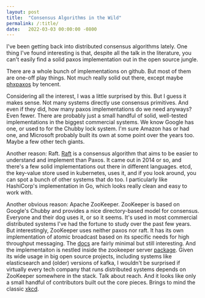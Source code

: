 ```yaml
---
layout: post
title:  "Consensus Algorithms in the Wild"
permalink: /:title/
date:   2022-03-03 00:00:00 -0800
---
```


I've been getting back into distributed consensus algorithms lately.
One thing I've found interesting is that, despite all the talk in the
literature, you can't easily find a solid paxos implementation out in
the open source jungle.

There are a whole bunch of implementations on github. But most of
them are one-off play things. Not much really solid out there,
except maybe [phxpaxos](https://github.com/Tencent/phxpaxos) by
tencent.

Considering all the interest, I was a little surprised by this. But I
guess it makes sense. Not many systems directly use
consensus primitives. And even if they did, how many paxos
implementations do we need anyways? Even fewer. There are
probably just a small handful of solid, well-tested implementations in
the biggest commercial systems.  We know Google has one, or used to
for the Chubby lock system. I'm sure Amazon has or had one, and
Microsoft probably built its own at some point over the years too.
Maybe a few other tech giants.

Another reason: Raft. [Raft](https://raft.github.io/) is a
consensus algorithm that aims to be easier to understand and implement
than Paxos. It came out in 2014 or so, and there's a few solid
implementations out there in different languages. etcd, the key-value
store used in kubernetes, uses it, and if you look around, you can
spot a bunch of other systems that do too. I particularly like
HashiCorp's implementation in Go, which looks really clean and easy
to work with.

Another obvious reason: Apache ZooKeeper. ZooKeeper is based on
Google's Chubby and provides a nice directory-based model for
consensus. Everyone and their dog uses it, or so it seems. It's
used in most commercial distributed systems I've had
the fortune to study over the past few years. But interestingly,
ZooKeeper uses neither paxos nor raft. It has its own implementation
of atomic broadcast based on its specific needs for high throughput
messaging. The
[docs](https://zookeeper.apache.org/doc/r3.4.13/zookeeperInternals.html#sc_atomicBroadcast)
are fairly minimal but still interesting. And the implementaiton
is nestled inside the zookeeper server
[package](https://github.com/apache/zookeeper/tree/master/zookeeper-server/src/main/java/org/apache/zookeeper/server/quorum).
Given its wide usage in big open source projects, including systems
like elasticsearch and (older) versions of kafka, I wouldn't be
surprised if virtually every tech company that runs distributed
systems depends on ZooKeeper somewhere in the stack. Talk about reach.
And it looks like only a small handful of contributors built out the core pieces.
Brings to mind the classic [xkcd](https://xkcd.com/2347/).
